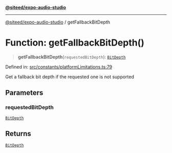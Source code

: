 [**@siteed/expo-audio-studio**](../README.md)

***

[@siteed/expo-audio-studio](../README.md) / getFallbackBitDepth

# Function: getFallbackBitDepth()

> **getFallbackBitDepth**(`requestedBitDepth`): [`BitDepth`](../type-aliases/BitDepth.md)

Defined in: [src/constants/platformLimitations.ts:79](https://github.com/deeeed/expo-audio-stream/blob/cf134fc47969a1847375db6ab9d66bb0b73aabc3/packages/expo-audio-studio/src/constants/platformLimitations.ts#L79)

Get a fallback bit depth if the requested one is not supported

## Parameters

### requestedBitDepth

[`BitDepth`](../type-aliases/BitDepth.md)

## Returns

[`BitDepth`](../type-aliases/BitDepth.md)
